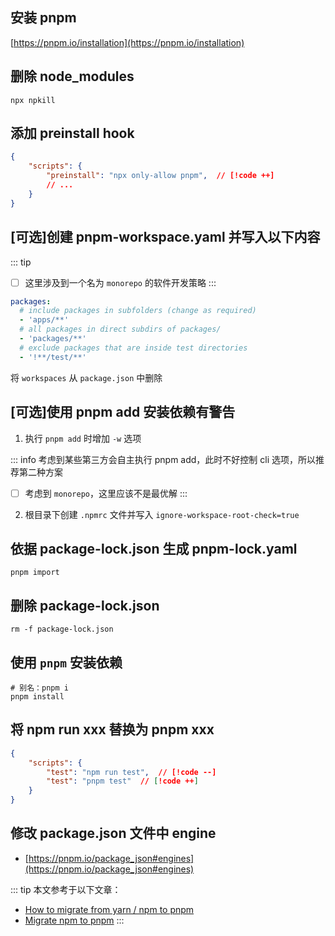 ## 安装 pnpm

[https://pnpm.io/installation](https://pnpm.io/installation)

## 删除 node_modules

```shell
npx npkill
```

## 添加 preinstall hook

```json
{
    "scripts": {
        "preinstall": "npx only-allow pnpm",  // [!code ++]
        // ...
    }
}
```

## [可选]创建 pnpm-workspace.yaml 并写入以下内容

::: tip
- [ ] 这里涉及到一个名为 `monorepo` 的软件开发策略
:::

```yaml
packages:
  # include packages in subfolders (change as required)
  - 'apps/**'
  # all packages in direct subdirs of packages/
  - 'packages/**'
  # exclude packages that are inside test directories
  - '!**/test/**'
```

将 `workspaces` 从 `package.json` 中删除

## [可选]使用 pnpm add 安装依赖有警告

1. 执行 `pnpm add` 时增加 `-w` 选项

::: info
考虑到某些第三方会自主执行 pnpm add，此时不好控制 cli 选项，所以推荐第二种方案
- [ ] 考虑到 `monorepo`，这里应该不是最优解
:::

2. 根目录下创建 `.npmrc` 文件并写入 `ignore-workspace-root-check=true`

## 依据 package-lock.json 生成 pnpm-lock.yaml

```shell
pnpm import
```

## 删除 package-lock.json

```shell
rm -f package-lock.json
```

## 使用 `pnpm` 安装依赖

```shell
# 别名：pnpm i
pnpm install
```

## 将 npm run xxx 替换为 pnpm xxx

```json
{
    "scripts": {
        "test": "npm run test",  // [!code --]
        "test": "pnpm test"  // [!code ++]
    }
}
```

## 修改 package.json 文件中 engine

- [https://pnpm.io/package_json#engines](https://pnpm.io/package_json#engines)

::: tip
本文参考于以下文章：

- [How to migrate from yarn / npm to pnpm](https://dev.to/andreychernykh/yarn-npm-to-pnpm-migration-guide-2n04)
- [Migrate npm to pnpm](https://gist.github.com/mmyoji/ea01398a1cbeded5bf1a701711593759)
:::
